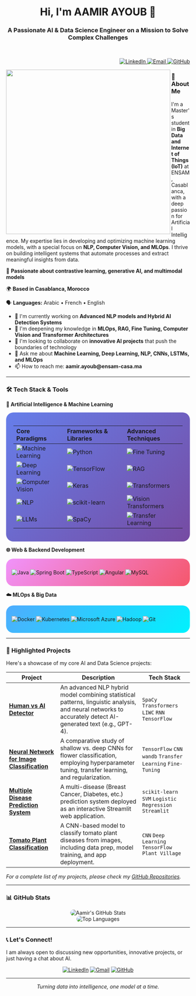 <h1 align="center">Hi, I'm AAMIR AYOUB 👋</h1>
<h3 align="center">A Passionate AI & Data Science Engineer on a Mission to Solve Complex Challenges</h3>
<br>
<p align="right">
  <a href="https://www.linkedin.com/in/ayoub-aamir-5971a82b5/">
    <img src="https://img.shields.io/badge/LinkedIn-0077B5?style=flat&logo=linkedin&logoColor=white" alt="LinkedIn"/>
  </a>
  <a href="mailto:amir.ayoub@ensam-casa.ma">
    <img src="https://img.shields.io/badge/Email-D14836?style=flat&logo=gmail&logoColor=white" alt="Email"/>
  </a>
  <a href="https://github.com/AamirAyoub123">
    <img src="https://img.shields.io/badge/GitHub-181717?style=flat&logo=github&logoColor=white" alt="GitHub"/>
  </a>
</p>

<img src="https://media.giphy.com/media/qgQUggAC3Pfv687qPC/giphy.gif" align="left" width="450" />

### 🚀 About Me

<p>I'm a Master's student in <b>Big Data and Internet of Things (IoT)</b> at ENSAM, Casablanca, with a deep
                passion for Artificial Intelligence. My expertise lies in developing and optimizing machine learning
                models, with a special focus on <b>NLP, Computer Vision, and MLOps</b>. I thrive on building intelligent
                systems that automate processes and extract meaningful insights from data.</p>
            <p>🚀 <b>Passionate about contrastive learning, generative AI, and multimodal models</b></p>
            <p>🌍 <b>Based in Casablanca, Morocco</b></p>
            <p>🗣️ <b>Languages:</b> Arabic • French • English</p>
            <ul style="margin-top: 10px;">
                <li>🔭 I'm currently working on <b>Advanced NLP models and Hybrid AI Detection Systems</b></li>
                <li>🌱 I'm deepening my knowledge in <b>MLOps, RAG, Fine Tuning, Computer Vision and Transformer
                        Architectures</b></li>
                <li>👯 I'm looking to collaborate on <b>innovative AI projects</b> that push the boundaries of
                    technology</li>
                <li>💬 Ask me about <b>Machine Learning, Deep Learning, NLP, CNNs, LSTMs, and MLOps</b></li>
                <li>📫 How to reach me: <b>aamir.ayoub@ensam-casa.ma</b></li>
            </ul>
            
---

### 🛠️ Tech Stack & Tools

**🤖 Artificial Intelligence & Machine Learning**

<div style="border-radius: 20px; padding: 20px; background: linear-gradient(135deg, #667eea 0%, #764ba2 100%);">

| Core Paradigms | Frameworks & Libraries | Advanced Techniques |
| :--- | :--- | :--- |
| ![Machine Learning](https://img.shields.io/badge/Machine_Learning-01D8A4?style=for-the-badge&logo=ai&logoColor=white&style=flat-square) | ![Python](https://img.shields.io/badge/Python-3776AB?style=for-the-badge&logo=python&logoColor=white&style=flat-square) | ![Fine Tuning](https://img.shields.io/badge/Fine_Tuning-2E8B57?style=for-the-badge&logo=nvidia&logoColor=white&style=flat-square) |
| ![Deep Learning](https://img.shields.io/badge/Deep_Learning-FF6F00?style=for-the-badge&logo=deeplearning&logoColor=white&style=flat-square) | ![TensorFlow](https://img.shields.io/badge/TensorFlow-FF6F00?style=for-the-badge&logo=tensorflow&logoColor=white&style=flat-square) | ![RAG](https://img.shields.io/badge/RAG_(Retrieval_Augmented_Generation)-8A2BE2?style=for-the-badge&logo=openai&logoColor=white&style=flat-square) |
| ![Computer Vision](https://img.shields.io/badge/Computer_Vision-5C2D91?style=for-the-badge&logo=opencv&logoColor=white&style=flat-square) | ![Keras](https://img.shields.io/badge/Keras-D00000?style=for-the-badge&logo=keras&logoColor=white&style=flat-square) | ![Transformers](https://img.shields.io/badge/Transformers-FFD21E?style=for-the-badge&logo=huggingface&logoColor=black&style=flat-square) |
| ![NLP](https://img.shields.io/badge/Natural_Language_Processing-007ACC?style=for-the-badge&logo=ai&logoColor=white&style=flat-square) | ![scikit-learn](https://img.shields.io/badge/scikit--learn-F7931E?style=for-the-badge&logo=scikit-learn&logoColor=white&style=flat-square) | ![Vision Transformers](https://img.shields.io/badge/Vision_Transformers_(ViT)-DC143C?style=for-the-badge&logo=google&logoColor=white&style=flat-square) |
| ![LLMs](https://img.shields.io/badge/Large_Language_Models-000080?style=for-the-badge&logo=openai&logoColor=white&style=flat-square) | ![SpaCy](https://img.shields.io/badge/SpaCy-09A3D5?style=for-the-badge&logo=spacy&logoColor=white&style=flat-square) | ![Transfer Learning](https://img.shields.io/badge/Transfer_Learning-228B22?style=for-the-badge&logo=ai&logoColor=white&style=flat-square) |

</div>

**🌐 Web & Backend Development**

<div style="border-radius: 20px; padding: 15px; background: linear-gradient(135deg, #f093fb 0%, #f5576c 100%); margin-top: 15px;">
  
![Java](https://img.shields.io/badge/Java-ED8B00?style=for-the-badge&logo=openjdk&logoColor=white&style=flat-square)
![Spring Boot](https://img.shields.io/badge/Spring_Boot-6DB33F?style=for-the-badge&logo=spring-boot&logoColor=white&style=flat-square)
![TypeScript](https://img.shields.io/badge/TypeScript-007ACC?style=for-the-badge&logo=typescript&logoColor=white&style=flat-square)
![Angular](https://img.shields.io/badge/Angular-DD0031?style=for-the-badge&logo=angular&logoColor=white&style=flat-square)
![MySQL](https://img.shields.io/badge/MySQL-4479A1?style=for-the-badge&logo=mysql&logoColor=white&style=flat-square)

</div>

**☁️ MLOps & Big Data**

<div style="border-radius: 20px; padding: 15px; background: linear-gradient(135deg, #4facfe 0%, #00f2fe 100%); margin-top: 15px;">

![Docker](https://img.shields.io/badge/Docker-2496ED?style=for-the-badge&logo=docker&logoColor=white&style=flat-square)
![Kubernetes](https://img.shields.io/badge/Kubernetes-326CE5?style=for-the-badge&logo=kubernetes&logoColor=white&style=flat-square)
![Microsoft Azure](https://img.shields.io/badge/Microsoft_Azure-0078D4?style=for-the-badge&logo=microsoft-azure&logoColor=white&style=flat-square)
![Hadoop](https://img.shields.io/badge/Apache_Hadoop-66CCFF?style=for-the-badge&logo=apachehadoop&logoColor=black&style=flat-square)
![Git](https://img.shields.io/badge/Git-F05032?style=for-the-badge&logo=git&logoColor=white&style=flat-square)

</div>

---

### 🎯 Highlighted Projects

Here's a showcase of my core AI and Data Science projects:

| Project | Description | Tech Stack |
|---------|-------------|------------|
| **[Human vs AI Detector](https://github.com/AamirAyoub123/Human-vs-AI-Detector)** | An advanced NLP hybrid model combining statistical patterns, linguistic analysis, and neural networks to accurately detect AI-generated text (e.g., GPT-4). | `SpaCy` `Transformers` `LIWC` `RNN` `TensorFlow` |
| **[Neural Network for Image Classification](https://github.com/AamirAyoub123/Image-Classification-Flowers)** | A comparative study of shallow vs. deep CNNs for flower classification, employing hyperparameter tuning, transfer learning, and regularization. | `TensorFlow` `CNN` `wandb` `Transfer Learning` `Fine-Tuning` |
| **[Multiple Disease Prediction System](https://github.com/AamirAyoub123/Disease-Prediction-System)** | A multi-disease (Breast Cancer, Diabetes, etc.) prediction system deployed as an interactive Streamlit web application. | `scikit-learn` `SVM` `Logistic Regression` `Streamlit` |
| **[Tomato Plant Classification](https://github.com/AamirAyoub123/Tomato-Plant-Classification)** | A CNN-based model to classify tomato plant diseases from images, including data prep, model training, and app deployment. | `CNN` `Deep Learning` `TensorFlow` `Plant Village` |

*For a complete list of my projects, please check my [GitHub Repositories](https://github.com/AamirAyoub123?tab=repositories).*

---

### 📊 GitHub Stats

<p align="center">
  <img src="https://github-readme-stats.vercel.app/api?username=AamirAyoub123&show_icons=true&theme=radical&border_radius=20" alt="Aamir's GitHub Stats" style="border-radius: 20px;"/>
  <br/>
  <img src="https://github-readme-stats.vercel.app/api/top-langs/?username=AamirAyoub123&layout=compact&theme=radical&border_radius=20" alt="Top Languages" style="border-radius: 20px;"/>
</p>

---

### 📞 Let's Connect!

I am always open to discussing new opportunities, innovative projects, or just having a chat about AI.

<div align="center">

[![LinkedIn](https://img.shields.io/badge/LinkedIn-0A66C2?style=for-the-badge&logo=linkedin&logoColor=white&style=flat-square)](https://linkedin.com/in/ayoub-aamir-5971a82b5)
[![Gmail](https://img.shields.io/badge/Gmail-EA4335?style=for-the-badge&logo=gmail&logoColor=white&style=flat-square)](mailto:aamir.ayoub@ensam-casa.ma)
[![GitHub](https://img.shields.io/badge/GitHub-181717?style=for-the-badge&logo=github&logoColor=white&style=flat-square)](https://github.com/AamirAyoub123)

</div>

---
<p align="center"> <i>Turning data into intelligence, one model at a time.</i> </p>
